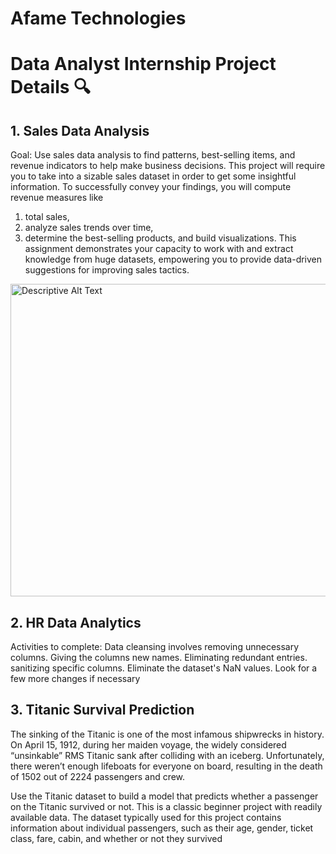 # Afame Technologies 
# Data Analyst Internship Project Details 🔍

## 1. Sales Data Analysis 
Goal:
Use sales data analysis to find patterns, best-selling items, and revenue indicators to help make business decisions.
This project will require you to take into a sizable sales dataset in order to get some insightful information. To successfully convey your findings, you will compute revenue measures like
1. total sales,
2. analyze sales trends over time,
3. determine the best-selling products, and build visualizations.
This assignment demonstrates your capacity to work with and extract knowledge from huge datasets,
empowering you to provide data-driven suggestions for improving sales tactics.

<img src="https://github.com/user-attachments/assets/567cbaf2-612b-4233-a96b-f8ac70e4d0c1" width="900" height="500" alt="Descriptive Alt Text">

## 2. HR Data Analytics 
Activities to complete:
Data cleansing involves removing unnecessary columns.
Giving the columns new names.
Eliminating redundant entries.
sanitizing specific columns.
Eliminate the dataset's NaN values.
Look for a few more changes if necessary

## 3. Titanic Survival Prediction
The sinking of the Titanic is one of the most infamous shipwrecks in history.
On April 15, 1912, during her maiden voyage, the widely considered “unsinkable” RMS Titanic sank
after colliding with an iceberg. Unfortunately, there weren’t enough lifeboats for everyone on board,
resulting in the death of 1502 out of 2224 passengers and crew.

Use the Titanic dataset to build a model that predicts whether a passenger on the Titanic survived or
not. This is a classic beginner project with readily available data.
The dataset typically used for this project contains information about individual passengers, such as
their age, gender, ticket class, fare, cabin, and whether or not they survived


